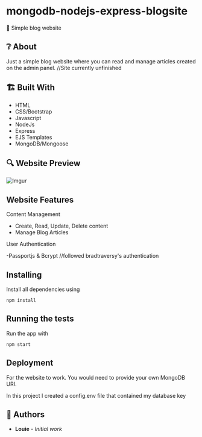 # mongodb-nodejs-express-blogsite

📰 Simple blog website

## ❔ About

Just a simple blog website where you can read and manage articles created on the admin panel.
//Site currently unfinished

## 🏗️ Built With

- HTML
- CSS/Bootstrap
- Javascript
- NodeJs
- Express
- EJS Templates
- MongoDB/Mongoose

## 🔍 Website Preview

![Imgur](https://i.imgur.com/dFm5cZh.png)

## Website Features

Content Management

- Create, Read, Update, Delete content
- Manage Blog Articles

User Authentication

-Passportjs & Bcrypt
//followed bradtraversy's authentication

## Installing

Install all dependencies using

```
npm install
```

## Running the tests

Run the app with

```
npm start
```

## Deployment

For the website to work. You would need to provide your own MongoDB URI.

In this project I created a config.env file that contained my database key

## 🧔 Authors

- **Louie** - _Initial work_
